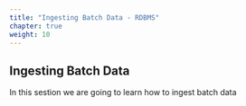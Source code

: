 ```yaml
---
title: "Ingesting Batch Data - RDBMS"
chapter: true
weight: 10
---
```


## Ingesting Batch Data
In this sestion we are going to learn how to ingest batch data 

